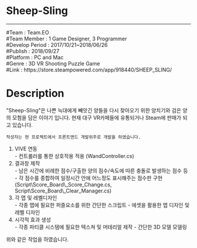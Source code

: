 # Sheep-Sling
******************************************************************************************
<article>
#Team : Team.EO<br>
#Team Member : 1 Game Designer, 3 Programmer<br>
#Develop Period : 2017/10/21~2018/06/26<br>
#Publish : 2018/09/27<br>
#Platform : PC and Mac<br>
#Genre : 3D VR Shooting Puzzle Game<br>
#Link : https://store.steampowered.com/app/918440/SHEEP_SLING/<br>
</article>

<body>
  <h1>Description</h1>
  <p>
    "Sheep-Sling"은 나쁜 늑대에게 빼앗긴 양들을 다시 찾아오기 위한 양치기와 검은 양의 모험을 담은
    이야기 입니다. 현재 대구 VR카페들에 유통되거나 Steam에 판매가 되고 있습니다.
  
    작성자는 현 프로젝트에서 프론트엔드 개발위주로 개발을 하였습니다.
  
  <ol>
    <li>VIVE 연동<br>
    - 컨트롤러를 통한 상호작용 적용 (WandController.cs)
    </li>
    <li>결과창 제작<br>
    - 남은 시간에 비례한 점수/구출한 양의 점수/속도에 따른 충돌로 발생하는 점수 등
    - 각 점수를 종합하여 일정시간 안에 어느정도 표시해주는 점수판 구현 (Script\Score_Board\_Score_Change.cs, Script\Score_Board\_Clear_Manager.cs)
    </li>
    <li>각 맵 및 레벨디자인<br>
    - 각종 맵에 필요한 퍼즐요소를 위한 간단한 스크립트
    - 에셋을 활용한 맵 디자인 및레벨 디자인
    </li>
    <li>시각적 효과 생성<br>
    - 각종 파티클 시스템에 필요한 텍스쳐 및 머테리얼 제작
    - 간단한 3D 모델 모델링
    </li>
  </ol>
  </p>
  위와 같은 작업을 하였습니다.
</body>
